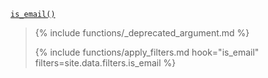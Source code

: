 <p><code><a href="https://developer.wordpress.org/reference/functions/is_email/">is_email()</a></code></p>

<blockquote>

{% include functions/_deprecated_argument.md %}

{% include functions/apply_filters.md hook="is_email" filters=site.data.filters.is_email %}

</blockquote>
